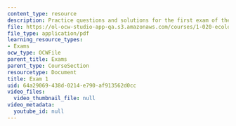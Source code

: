 ```yaml
---
content_type: resource
description: Practice questions and solutions for the first exam of the course.
file: https://ol-ocw-studio-app-qa.s3.amazonaws.com/courses/1-020-ecology-ii-engineering-for-sustainability-spring-2008/64a29069438d0214e790af913562d0cc_practice1.pdf
file_type: application/pdf
learning_resource_types:
- Exams
ocw_type: OCWFile
parent_title: Exams
parent_type: CourseSection
resourcetype: Document
title: Exam 1
uid: 64a29069-438d-0214-e790-af913562d0cc
video_files:
  video_thumbnail_file: null
video_metadata:
  youtube_id: null
---
```

